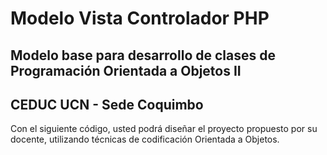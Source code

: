 # Modelo Vista Controlador PHP
## Modelo base para desarrollo de clases de Programación Orientada a Objetos II
## CEDUC UCN - Sede Coquimbo

Con el siguiente código, usted podrá diseñar el proyecto propuesto por su docente, utilizando técnicas de codificación Orientada a Objetos.

